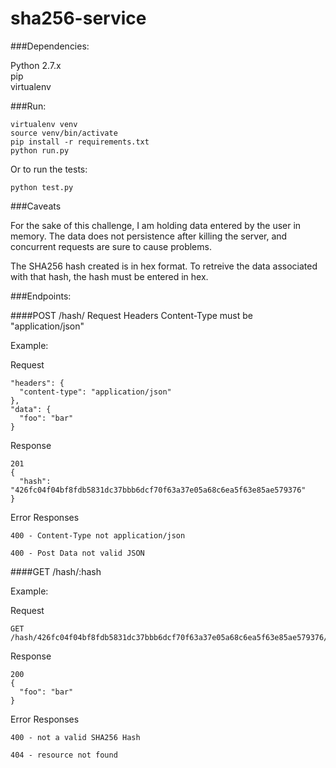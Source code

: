 # sha256-service

###Dependencies:

Python 2.7.x  
pip  
virtualenv  


###Run:

```
virtualenv venv
source venv/bin/activate
pip install -r requirements.txt
python run.py
```

Or to run the tests:

```
python test.py
```

###Caveats

For the sake of this challenge, I am holding data entered by the user in memory. The data does not persistence after killing the server, and concurrent requests are sure to cause problems.

The SHA256 hash created is in hex format. To retreive the data associated with that hash, the hash must be entered in hex.


###Endpoints:

####POST /hash/
Request Headers Content-Type must be "application/json"

Example:

Request
```
"headers": {
  "content-type": "application/json"
},
"data": {
  "foo": "bar"
}
```
Response
```
201
{
  "hash": "426fc04f04bf8fdb5831dc37bbb6dcf70f63a37e05a68c6ea5f63e85ae579376"
}
```

Error Responses
```
400 - Content-Type not application/json

400 - Post Data not valid JSON
```

####GET /hash/:hash

Example:

Request
```
GET /hash/426fc04f04bf8fdb5831dc37bbb6dcf70f63a37e05a68c6ea5f63e85ae579376/
```

Response
```
200
{
  "foo": "bar"
}
```

Error Responses
```
400 - not a valid SHA256 Hash

404 - resource not found
```
